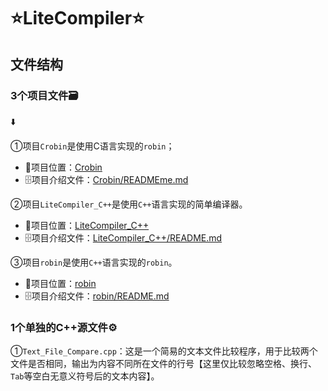 # :star:LiteCompiler:star:
## 文件结构​​
### 3个项目文件:card_file_box:

:arrow_down:

①项目`Crobin`是使用C语言实现的`robin`；

- :triangular_flag_on_post:项目位置：[Crobin](./Crobin/)
- :file_cabinet:项目介绍文件：[Crobin/READMEme.md](./Crobin/README.md)

②项目`LiteCompiler_C++`是使用`C++`语言实现的简单编译器。

- :triangular_flag_on_post:项目位置：[LiteCompiler_C++](./LiteCompiler_C++/)
- :file_cabinet:项目介绍文件：[LiteCompiler_C++/README.md](./LiteCompiler_C++/README.md)

③项目`robin`是使用`C++`语言实现的`robin`。

- :triangular_flag_on_post:项目位置：[robin](./robin/)
- :file_cabinet:项目介绍文件：[robin/README.md](./robin/README.md)

### 1个单独的C++源文件:gear:

①`Text_File_Compare.cpp`：这是一个简易的文本文件比较程序，用于比较两个文件是否相同，输出为内容不同所在文件的行号【这里仅比较忽略空格、换行、`Tab`等空白无意义符号后的文本内容】。
